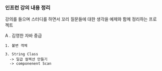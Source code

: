 ### 인프런 강의 내용 정리 

강의를 들으며 스터디를 하면서 꼬리 질문들에 대한 생각을 예제와 함께 정리하는 프로젝트


A . 김영한 자바 중급

    1. 불변 객체
    
    3. String Class
      -> 일급 컬렉션 만들기
      -> componenent Scan 
